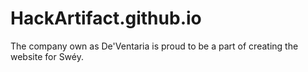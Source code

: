 # HackArtifact.github.io
The company own as De'Ventaria is proud to be a part of creating the website for Swéy.
